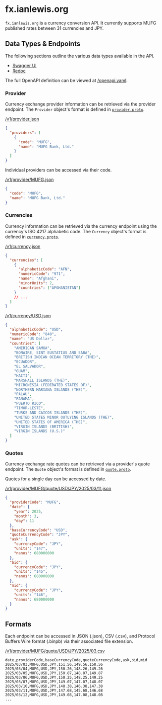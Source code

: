 # fx.ianlewis.org

`fx.ianlewis.org` is a currency conversion API. It currently supports MUFG published rates between 31 currencies and JPY.

## Data Types & Endpoints

The following sections outline the various data types available in the API.

- [Swagger UI](https://petstore.swagger.io/?url=https://fx.ianlewis.org/openapi.yaml)
- [Redoc](https://redocly.github.io/redoc/?url=https://fx.ianlewis.org/openapi.yaml)

The full OpenAPI definition can be viewed at [/openapi.yaml](/openapi.yaml).

### Provider

Currency exchange provider information can be retrieved via the provider endpoint. The `Provider` object's format is defined in [`provider.proto`](https://github.com/ianlewis/fx/blob/main/fx/provider.proto).

[/v1/provider.json](/v1/provider.json)

```json
{
  "providers": [
    {
      "code": "MUFG",
      "name": "MUFG Bank, Ltd."
    }
  ]
}
```

Individual providers can be accessed via their code.

[/v1/provider/MUFG.json](/v1/provider/MUFG.json)

```json
{
  "code": "MUFG",
  "name": "MUFG Bank, Ltd."
}
```

### Currencies

Currency information can be retrieved via the currency endpoint using the currency's ISO 4217 alphabetic code. The `Currency` object's format is defined in [`currency.proto`](https://github.com/ianlewis/fx/blob/main/fx/currency.proto).

[/v1/currency.json](/v1/currency.json)

```json
{
  "currencies": [
    {
      "alphabeticCode": "AFN",
      "numericCode": "971",
      "name": "Afghani",
      "minorUnits": 2,
      "countries": ["AFGHANISTAN"]
    }
    // ...
  ]
}
```

[/v1/currency/USD.json](/v1/currency/USD.json)

```json
{
  "alphabeticCode": "USD",
  "numericCode": "840",
  "name": "US Dollar",
  "countries": [
    "AMERICAN SAMOA",
    "BONAIRE, SINT EUSTATIUS AND SABA",
    "BRITISH INDIAN OCEAN TERRITORY (THE)",
    "ECUADOR",
    "EL SALVADOR",
    "GUAM",
    "HAITI",
    "MARSHALL ISLANDS (THE)",
    "MICRONESIA (FEDERATED STATES OF)",
    "NORTHERN MARIANA ISLANDS (THE)",
    "PALAU",
    "PANAMA",
    "PUERTO RICO",
    "TIMOR-LESTE",
    "TURKS AND CAICOS ISLANDS (THE)",
    "UNITED STATES MINOR OUTLYING ISLANDS (THE)",
    "UNITED STATES OF AMERICA (THE)",
    "VIRGIN ISLANDS (BRITISH)",
    "VIRGIN ISLANDS (U.S.)"
  ]
}
```

### Quotes

Currency exchange rate quotes can be retrieved via a provider's quote endpoint. The `Quote` object's format is defined in [`quote.proto`](https://github.com/ianlewis/fx/blob/main/fx/quote.proto).

Quotes for a single day can be accessed by date.

[/v1/provider/MUFG/quote/USD/JPY/2025/03/11.json](/v1/provider/MUFG/quote/USD/JPY/2025/03/11.json)

```json
{
  "providerCode": "MUFG",
  "date": {
    "year": 2025,
    "month": 3,
    "day": 11
  },
  "baseCurrencyCode": "USD",
  "quoteCurrencyCode": "JPY",
  "ask": {
    "currencyCode": "JPY",
    "units": "147",
    "nanos": 680000000
  },
  "bid": {
    "currencyCode": "JPY",
    "units": "145",
    "nanos": 680000000
  },
  "mid": {
    "currencyCode": "JPY",
    "units": "146",
    "nanos": 680000000
  }
}
```

## Formats

Each endpoint can be accessed in JSON (.json), CSV (.csv), and Protocol Buffers Wire format (.binpb) via their associated file extension.

[/v1/provider/MUFG/quote/USD/JPY/2025/03.csv](/v1/provider/MUFG/quote/USD/JPY/2025/03.csv)

```csv
date,providerCode,baseCurrencyCode,quoteCurrencyCode,ask,bid,mid
2025/03/03,MUFG,USD,JPY,151.56,149.56,150.56
2025/03/04,MUFG,USD,JPY,150.26,148.26,149.26
2025/03/05,MUFG,USD,JPY,150.87,148.87,149.87
2025/03/06,MUFG,USD,JPY,150.25,148.25,149.25
2025/03/07,MUFG,USD,JPY,149.07,147.07,148.07
2025/03/10,MUFG,USD,JPY,148.38,146.38,147.38
2025/03/11,MUFG,USD,JPY,147.68,145.68,146.68
2025/03/12,MUFG,USD,JPY,149.08,147.08,148.08
...
```
